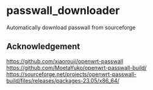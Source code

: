 # passwall_downloader
Automatically download passwall from sourceforge

## Acknowledgement
https://github.com/xiaorouji/openwrt-passwall
https://github.com/MoetaYuko/openwrt-passwall-build/
https://sourceforge.net/projects/openwrt-passwall-build/files/releases/packages-23.05/x86_64/
